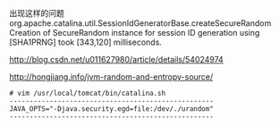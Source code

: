 
出现这样的问题
org.apache.catalina.util.SessionIdGeneratorBase.createSecureRandom Creation of SecureRandom instance for session ID generation using [SHA1PRNG] took [343,120] milliseconds.


http://blog.csdn.net/u011627980/article/details/54024974

http://hongjiang.info/jvm-random-and-entropy-source/


```shell
# vim /usr/local/tomcat/bin/catalina.sh
---------------------------------------------------
JAVA_OPTS="-Djava.security.egd=file:/dev/./urandom"
---------------------------------------------------
``` 
